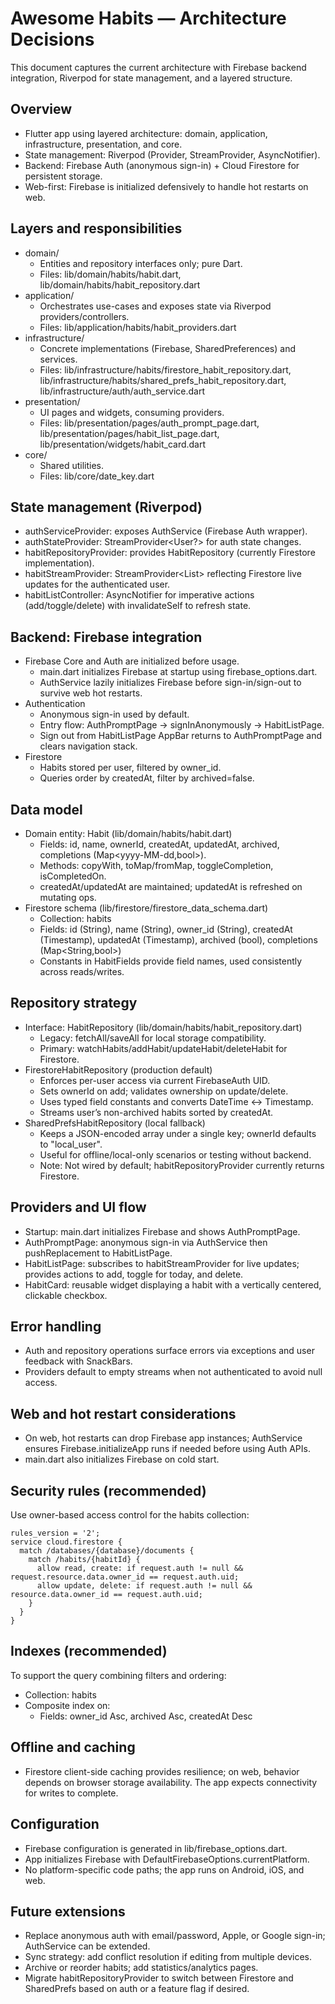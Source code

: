 # Awesome Habits — Architecture Decisions

This document captures the current architecture with Firebase backend integration, Riverpod for state management, and a layered structure.

## Overview
- Flutter app using layered architecture: domain, application, infrastructure, presentation, and core.
- State management: Riverpod (Provider, StreamProvider, AsyncNotifier).
- Backend: Firebase Auth (anonymous sign-in) + Cloud Firestore for persistent storage.
- Web-first: Firebase is initialized defensively to handle hot restarts on web.

## Layers and responsibilities
- domain/
  - Entities and repository interfaces only; pure Dart.
  - Files: lib/domain/habits/habit.dart, lib/domain/habits/habit_repository.dart
- application/
  - Orchestrates use-cases and exposes state via Riverpod providers/controllers.
  - Files: lib/application/habits/habit_providers.dart
- infrastructure/
  - Concrete implementations (Firebase, SharedPreferences) and services.
  - Files: lib/infrastructure/habits/firestore_habit_repository.dart, lib/infrastructure/habits/shared_prefs_habit_repository.dart, lib/infrastructure/auth/auth_service.dart
- presentation/
  - UI pages and widgets, consuming providers.
  - Files: lib/presentation/pages/auth_prompt_page.dart, lib/presentation/pages/habit_list_page.dart, lib/presentation/widgets/habit_card.dart
- core/
  - Shared utilities.
  - Files: lib/core/date_key.dart

## State management (Riverpod)
- authServiceProvider: exposes AuthService (Firebase Auth wrapper).
- authStateProvider: StreamProvider<User?> for auth state changes.
- habitRepositoryProvider: provides HabitRepository (currently Firestore implementation).
- habitStreamProvider: StreamProvider<List<Habit>> reflecting Firestore live updates for the authenticated user.
- habitListController: AsyncNotifier for imperative actions (add/toggle/delete) with invalidateSelf to refresh state.

## Backend: Firebase integration
- Firebase Core and Auth are initialized before usage.
  - main.dart initializes Firebase at startup using firebase_options.dart.
  - AuthService lazily initializes Firebase before sign-in/sign-out to survive web hot restarts.
- Authentication
  - Anonymous sign-in used by default.
  - Entry flow: AuthPromptPage -> signInAnonymously -> HabitListPage.
  - Sign out from HabitListPage AppBar returns to AuthPromptPage and clears navigation stack.
- Firestore
  - Habits stored per user, filtered by owner_id.
  - Queries order by createdAt, filter by archived=false.

## Data model
- Domain entity: Habit (lib/domain/habits/habit.dart)
  - Fields: id, name, ownerId, createdAt, updatedAt, archived, completions (Map<yyyy-MM-dd,bool>).
  - Methods: copyWith, toMap/fromMap, toggleCompletion, isCompletedOn.
  - createdAt/updatedAt are maintained; updatedAt is refreshed on mutating ops.
- Firestore schema (lib/firestore/firestore_data_schema.dart)
  - Collection: habits
  - Fields: id (String), name (String), owner_id (String), createdAt (Timestamp), updatedAt (Timestamp), archived (bool), completions (Map<String,bool>)
  - Constants in HabitFields provide field names, used consistently across reads/writes.

## Repository strategy
- Interface: HabitRepository (lib/domain/habits/habit_repository.dart)
  - Legacy: fetchAll/saveAll for local storage compatibility.
  - Primary: watchHabits/addHabit/updateHabit/deleteHabit for Firestore.
- FirestoreHabitRepository (production default)
  - Enforces per-user access via current FirebaseAuth UID.
  - Sets ownerId on add; validates ownership on update/delete.
  - Uses typed field constants and converts DateTime <-> Timestamp.
  - Streams user’s non-archived habits sorted by createdAt.
- SharedPrefsHabitRepository (local fallback)
  - Keeps a JSON-encoded array under a single key; ownerId defaults to "local_user".
  - Useful for offline/local-only scenarios or testing without backend.
  - Note: Not wired by default; habitRepositoryProvider currently returns Firestore.

## Providers and UI flow
- Startup: main.dart initializes Firebase and shows AuthPromptPage.
- AuthPromptPage: anonymous sign-in via AuthService then pushReplacement to HabitListPage.
- HabitListPage: subscribes to habitStreamProvider for live updates; provides actions to add, toggle for today, and delete.
- HabitCard: reusable widget displaying a habit with a vertically centered, clickable checkbox.

## Error handling
- Auth and repository operations surface errors via exceptions and user feedback with SnackBars.
- Providers default to empty streams when not authenticated to avoid null access.

## Web and hot restart considerations
- On web, hot restarts can drop Firebase app instances; AuthService ensures Firebase.initializeApp runs if needed before using Auth APIs.
- main.dart also initializes Firebase on cold start.

## Security rules (recommended)
Use owner-based access control for the habits collection:
```
rules_version = '2';
service cloud.firestore {
  match /databases/{database}/documents {
    match /habits/{habitId} {
      allow read, create: if request.auth != null && request.resource.data.owner_id == request.auth.uid;
      allow update, delete: if request.auth != null && resource.data.owner_id == request.auth.uid;
    }
  }
}
```

## Indexes (recommended)
To support the query combining filters and ordering:
- Collection: habits
- Composite index on:
  - Fields: owner_id Asc, archived Asc, createdAt Desc

## Offline and caching
- Firestore client-side caching provides resilience; on web, behavior depends on browser storage availability. The app expects connectivity for writes to complete.

## Configuration
- Firebase configuration is generated in lib/firebase_options.dart.
- App initializes Firebase with DefaultFirebaseOptions.currentPlatform.
- No platform-specific code paths; the app runs on Android, iOS, and web.

## Future extensions
- Replace anonymous auth with email/password, Apple, or Google sign-in; AuthService can be extended.
- Sync strategy: add conflict resolution if editing from multiple devices.
- Archive or reorder habits; add statistics/analytics pages.
- Migrate habitRepositoryProvider to switch between Firestore and SharedPrefs based on auth or a feature flag if desired.
